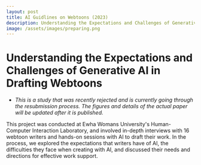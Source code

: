 ```yaml
---
layout: post
title: AI Guidlines on Webtoons (2023) 
description: Understanding the Expectations and Challenges of Generative AI in Drafting Webtoons
image: /assets/images/preparing.png
---
```



Understanding the Expectations and Challenges of Generative AI in Drafting Webtoons
============

- *This is a study that was recently rejected and is currently going through the resubmission process. The figures and details of the actual paper will be updated after it is published.*

This project was conducted at Ewha Womans University's Human-Computer Interaction Laboratory, and involved in-depth interviews with 16 webtoon writers and hands-on sessions with AI to draft their work. 
In the process, we explored the expectations that writers have of AI, the difficulties they face when creating with AI, and discussed their needs and directions for effective work support. 

